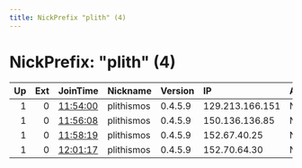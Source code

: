 ```yaml
---
title: NickPrefix "plith" (4)
---
```


# NickPrefix: "plith" (4)

|   Up |   Ext | JoinTime                                                                                            | Nickname   | Version   | IP              | AS   | CC   |   ORp |   Dirp | OS    | Contact          |   eFamMembers |
|-----:|------:|:----------------------------------------------------------------------------------------------------|:-----------|:----------|:----------------|:-----|:-----|------:|-------:|:------|:-----------------|--------------:|
|    1 |     0 | [11:54:00](https://metrics.torproject.org/rs.html#details/6E1844FAF1BE40EEC7F5198378B546FD694091DF) | plithismos | 0.4.5.9   | 129.213.166.151 | None | us   |  9001 |   9030 | Linux | pmos@cll.mixh.jp |             8 |
|    1 |     0 | [11:56:08](https://metrics.torproject.org/rs.html#details/E6666F3138D1F71937E3B645AFBFDF6BF0E16722) | plithismos | 0.4.5.9   | 150.136.136.85  | None | us   |  9001 |   9030 | Linux | pmos@cll.mixh.jp |             8 |
|    1 |     0 | [11:58:19](https://metrics.torproject.org/rs.html#details/4FCB8DDD2F59816949812525EACCD6B47091062A) | plithismos | 0.4.5.9   | 152.67.40.25    | None | us   |  9001 |   9030 | Linux | pmos@cll.mixh.jp |             8 |
|    1 |     0 | [12:01:17](https://metrics.torproject.org/rs.html#details/8765C6AFF62C266A38D8C73A76604A5B1669FAA7) | plithismos | 0.4.5.9   | 152.70.64.30    | None | us   |  9001 |   9030 | Linux | pmos@cll.mixh.jp |             8 |
